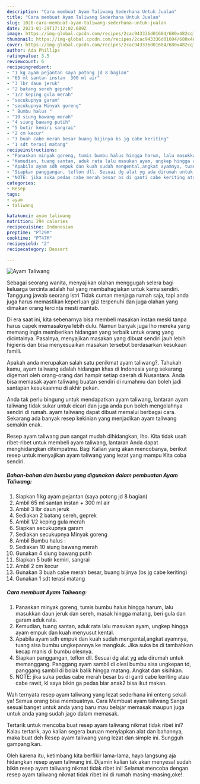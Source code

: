 ```yaml
---
description: "Cara membuat Ayam Taliwang Sederhana Untuk Jualan"
title: "Cara membuat Ayam Taliwang Sederhana Untuk Jualan"
slug: 1026-cara-membuat-ayam-taliwang-sederhana-untuk-jualan
date: 2021-01-29T17:12:02.689Z
image: https://img-global.cpcdn.com/recipes/2cac943336d01604/680x482cq70/ayam-taliwang-foto-resep-utama.jpg
thumbnail: https://img-global.cpcdn.com/recipes/2cac943336d01604/680x482cq70/ayam-taliwang-foto-resep-utama.jpg
cover: https://img-global.cpcdn.com/recipes/2cac943336d01604/680x482cq70/ayam-taliwang-foto-resep-utama.jpg
author: Ada Phillips
ratingvalue: 3.5
reviewcount: 6
recipeingredient:
- "1 kg ayam pejantan saya potong jd 8 bagian"
- "65 ml santan instan  300 ml air"
- "3 lbr daun jeruk"
- "2 batang sereh geprek"
- "1/2 keping gula merah"
- "secukupnya garam"
- "secukupnya Minyak goreng"
- " Bumbu halus "
- "10 siung bawang merah"
- "4 siung bawang putih"
- "5 butir kemiri sangrai"
- "2 cm kecur"
- "3 buah cabe merah besar buang bijinya bs jg cabe keriting"
- "1 sdt terasi matang"
recipeinstructions:
- "Panaskan minyak goreng, tumis bumbu halus hingga harum, lalu masukkan daun jeruk dan sereh, masak hingga matang, beri gula dan garam aduk rata."
- "Kemudian, tuang santan, aduk rata lalu masukan ayam, ungkep hingga ayam empuk dan kuah menyusut kental."
- "Apabila ayam sdh empuk dan kuah sudah mengental,angkat ayamnya, tuang sisa bumbu ungkepannya ke mangkuk. Jika suka bs di tambahkan kecap manis di bumbu olesnya."
- "Siapkan panggangan, teflon dll. Sesuai dg alat yg ada dirumah untuk memanggang. Panggang ayam sambil di olesi bumbu sisa ungkepan td, panggang sambil di bolak balik hingga matang. Angkat dan sisihkan."
- "NOTE: jika suka pedas cabe merah besar bs di ganti cabe keriting atau cabe rawit, kl saya bikin ga pedas biar anak2 bisa ikut makan."
categories:
- Resep
tags:
- ayam
- taliwang

katakunci: ayam taliwang 
nutrition: 294 calories
recipecuisine: Indonesian
preptime: "PT29M"
cooktime: "PT47M"
recipeyield: "2"
recipecategory: Dessert

---
```



![Ayam Taliwang](https://img-global.cpcdn.com/recipes/2cac943336d01604/680x482cq70/ayam-taliwang-foto-resep-utama.jpg)

Sebagai seorang wanita, menyajikan olahan menggugah selera bagi keluarga tercinta adalah hal yang membahagiakan untuk kamu sendiri. Tanggung jawab seorang istri Tidak cuman menjaga rumah saja, tapi anda juga harus memastikan keperluan gizi terpenuhi dan juga olahan yang dimakan orang tercinta mesti mantab.

Di era  saat ini, kita sebenarnya bisa membeli masakan instan meski tanpa harus capek memasaknya lebih dulu. Namun banyak juga lho mereka yang memang ingin memberikan hidangan yang terbaik untuk orang yang dicintainya. Pasalnya, menyajikan masakan yang dibuat sendiri jauh lebih higienis dan bisa menyesuaikan masakan tersebut berdasarkan kesukaan famili. 



Apakah anda merupakan salah satu penikmat ayam taliwang?. Tahukah kamu, ayam taliwang adalah hidangan khas di Indonesia yang sekarang digemari oleh orang-orang dari hampir setiap daerah di Nusantara. Anda bisa memasak ayam taliwang buatan sendiri di rumahmu dan boleh jadi santapan kesukaanmu di akhir pekan.

Anda tak perlu bingung untuk mendapatkan ayam taliwang, lantaran ayam taliwang tidak sukar untuk dicari dan juga anda pun boleh mengolahnya sendiri di rumah. ayam taliwang dapat dibuat memalui berbagai cara. Sekarang ada banyak resep kekinian yang menjadikan ayam taliwang semakin enak.

Resep ayam taliwang pun sangat mudah dihidangkan, lho. Kita tidak usah ribet-ribet untuk membeli ayam taliwang, lantaran Anda dapat menghidangkan ditempatmu. Bagi Kalian yang akan mencobanya, berikut resep untuk menyajikan ayam taliwang yang lezat yang mampu Kita coba sendiri.

<!--inarticleads1-->

##### Bahan-bahan dan bumbu yang digunakan dalam pembuatan Ayam Taliwang:

1. Siapkan 1 kg ayam pejantan (saya potong jd 8 bagian)
1. Ambil 65 ml santan instan + 300 ml air
1. Ambil 3 lbr daun jeruk
1. Sediakan 2 batang sereh, geprek
1. Ambil 1/2 keping gula merah
1. Siapkan secukupnya garam
1. Sediakan secukupnya Minyak goreng
1. Ambil  Bumbu halus :
1. Sediakan 10 siung bawang merah
1. Gunakan 4 siung bawang putih
1. Siapkan 5 butir kemiri, sangrai
1. Ambil 2 cm kecur
1. Gunakan 3 buah cabe merah besar, buang bijinya (bs jg cabe keriting)
1. Gunakan 1 sdt terasi matang




<!--inarticleads2-->

##### Cara membuat Ayam Taliwang:

1. Panaskan minyak goreng, tumis bumbu halus hingga harum, lalu masukkan daun jeruk dan sereh, masak hingga matang, beri gula dan garam aduk rata.
1. Kemudian, tuang santan, aduk rata lalu masukan ayam, ungkep hingga ayam empuk dan kuah menyusut kental.
1. Apabila ayam sdh empuk dan kuah sudah mengental,angkat ayamnya, tuang sisa bumbu ungkepannya ke mangkuk. Jika suka bs di tambahkan kecap manis di bumbu olesnya.
1. Siapkan panggangan, teflon dll. Sesuai dg alat yg ada dirumah untuk memanggang. Panggang ayam sambil di olesi bumbu sisa ungkepan td, panggang sambil di bolak balik hingga matang. Angkat dan sisihkan.
1. NOTE: jika suka pedas cabe merah besar bs di ganti cabe keriting atau cabe rawit, kl saya bikin ga pedas biar anak2 bisa ikut makan.




Wah ternyata resep ayam taliwang yang lezat sederhana ini enteng sekali ya! Semua orang bisa membuatnya. Cara Membuat ayam taliwang Sangat sesuai banget untuk anda yang baru mau belajar memasak maupun juga untuk anda yang sudah jago dalam memasak.

Tertarik untuk mencoba buat resep ayam taliwang nikmat tidak ribet ini? Kalau tertarik, ayo kalian segera buruan menyiapkan alat dan bahannya, maka buat deh Resep ayam taliwang yang lezat dan simple ini. Sungguh gampang kan. 

Oleh karena itu, ketimbang kita berfikir lama-lama, hayo langsung aja hidangkan resep ayam taliwang ini. Dijamin kalian tak akan menyesal sudah bikin resep ayam taliwang nikmat tidak ribet ini! Selamat mencoba dengan resep ayam taliwang nikmat tidak ribet ini di rumah masing-masing,oke!.

